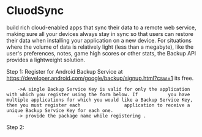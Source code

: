 # CluodSync
build rich cloud-enabled apps that sync their data to a remote web service, making sure all your devices always stay in sync so that users can restore their data when installing your application on a new device. For situations where the volume of data is relatively light (less than a megabyte), like the user's preferences, notes, game high scores or other stats, the Backup API provides a lightweight solution.

Step 1: Register for Android Backup Service at https://developer.android.com/google/backup/signup.html?csw=1  its free.
        
        ->A single Backup Service Key is valid for only the application with which you register using the form below. If           you have multiple applications for which you would like a Backup Service Key, then you must register each                application to receive a unique Backup Service Key for each one.
        -> provide the package name while registering .

Step 2: 
